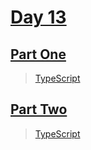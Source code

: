 # [Day 13](https://adventofcode.com/2023/day/13)

## [Part One](https://adventofcode.com/2023/day/13#part1)

> [TypeScript](/solutions/typescript/2023/13/src/p1.ts)

## [Part Two](https://adventofcode.com/2023/day/13#part2)

> [TypeScript](/solutions/typescript/2023/13/src/p2.ts)
